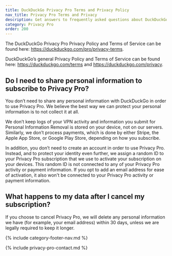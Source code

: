 ```yaml
---
title: DuckDuckGo Privacy Pro Terms and Privacy Policy
nav_title: Privacy Pro Terms and Privacy
description: Get answers to frequently asked questions about DuckDuckGo’s Privacy Pro subscription that includes VPN, Personal Information Removal, and Identity Theft Restoration.
category: Privacy Pro
order: 200
---
```


The DuckDuckGo Privacy Pro Privacy Policy and Terms of Service can be found here: <a href="https://duckduckgo.com/pro/privacy-terms">https://duckduckgo.com/pro/privacy-terms</a>.

DuckDuckGo’s general Privacy Policy and Terms of Service can be found here: <a href="https://duckduckgo.com/terms">https://duckduckgo.com/terms</a> and <a href="https://duckduckgo.com/privacy">https://duckduckgo.com/privacy</a>.

## Do I need to share personal information to subscribe to Privacy Pro?

You don’t need to share any personal information with DuckDuckGo in order to use Privacy Pro. We believe the best way we can protect your personal information is to not collect it at all.

We don’t keep logs of your VPN activity and information you submit for Personal Information Removal is stored on your device, not on our servers. Similarly, we don’t process payments, which is done by either Stripe, the Apple App Store, or Google Play Store, depending on how you subscribe.

In addition, you don’t need to create an account in order to use Privacy Pro. Instead, and to protect your identity even further, we assign a random ID to your Privacy Pro subscription that we use to activate your subscription on your devices. This random ID is not connected to any of your Privacy Pro activity or payment information. If you opt to add an email address for ease of activation, it also won't be connected to your Privacy Pro activity or payment information.

## What happens to my data after I cancel my subscription?

If you choose to cancel Privacy Pro, we will delete any personal information we have (for example, your email address) within 30 days, unless we are legally required to keep it longer.

{% include category-footer-nav.md %}

{% include privacy-pro-contact.md %}
